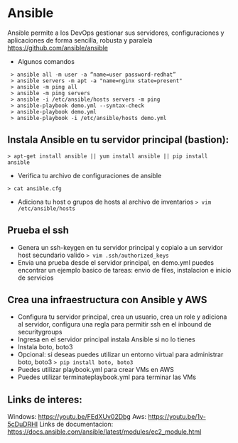 # Ansible
Ansible permite a los DevOps gestionar sus servidores, configuraciones y aplicaciones de forma sencilla, robusta y paralela
https://github.com/ansible/ansible
* Algunos comandos
```
 > ansible all -m user -a “name=user password-redhat”
 > ansible servers -m apt -a "name=nginx state=present"
 > ansible -m ping all
 > ansible -m ping servers
 > ansible -i /etc/ansible/hosts servers -m ping
 > ansible-playbook demo.yml --syntax-check
 > ansible-playbook demo.yml 
 > ansible-playbook -i /etc/ansible/hosts demo.yml
```
## Instala Ansible en tu servidor principal (bastion):
```
> apt-get install ansible || yum install ansible || pip install ansible
```
* Verifica tu archivo de configuraciones de ansible
```
> cat ansible.cfg
```
* Adiciona tu host o grupos de hosts al archivo de inventarios
``` > vim /etc/ansible/hosts ```
## Prueba el ssh
* Genera un ssh-keygen en tu servidor principal y copialo a un servidor host secundario valido
```> vim .ssh/authorized_keys ```
* Envia una prueba desde el servidor principal, en demo.yml puedes encontrar un ejemplo basico de tareas: envio de files, instalacion e inicio de servicios

## Crea una infraestructura con Ansible y AWS
* Configura tu servidor principal, crea un usuario, crea un role y adiciona al servidor, configura una regla para permitir ssh en el inbound de securitygroups
* Ingresa en el servidor principal instala Ansible si no lo tienes
* Instala boto, boto3
* Opcional: si deseas puedes utilizar un entorno virtual para administrar boto, boto3
``` > pip install boto, boto3 ```
* Puedes utilizar playbook.yml para crear VMs en AWS
* Puedes utilizar terminateplaybook.yml para terminar las VMs 

## Links de interes:
Windows: https://youtu.be/FEdXUv02Dbg
Aws: https://youtu.be/1v-5cDuDRHI
Links de documentacion:
https://docs.ansible.com/ansible/latest/modules/ec2_module.html

